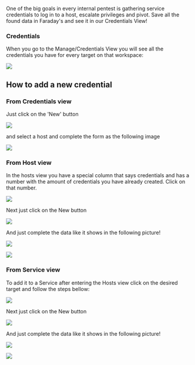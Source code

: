 One of the big goals in every internal pentest is gathering service credentials to log in to a host, escalate privileges and pivot. Save all the found data in Faraday's  and see it in our Credentials View!

### Credentials
When you go to the Manage/Credentials View you will see all the credentials you have for every target on that workspace:

![](https://raw.githubusercontent.com/wiki/infobyte/faraday/images/credentials/general_view.png)

## How to add a new credential
### From Credentials view
Just click on the 'New' button

![](https://raw.githubusercontent.com/wiki/infobyte/faraday/images/credentials/new_credential_list.png)

and select a host and complete the form as the following image

![](https://raw.githubusercontent.com/wiki/infobyte/faraday/images/credentials/new_credential_from_credential.png)

### From Host view
In the hosts view you have a special column that says credentials and has a number with the amount of credentials you have already created. Click on that number.

![](https://raw.githubusercontent.com/wiki/infobyte/faraday/images/hosts&services/hosts_view.png)

Next just click on the New button 

![](https://raw.githubusercontent.com/wiki/infobyte/faraday/images/credentials/new_credential_list.png)

And just complete the data like it shows in the following picture!

![](https://raw.githubusercontent.com/wiki/infobyte/faraday/images/credentials/new_credential_modal.png)

![](https://raw.githubusercontent.com/wiki/infobyte/faraday/images/credentials/list_new_credential.png)

### From Service view
To add it to a Service after entering the Hosts view click on the desired target and follow the steps bellow:

![](https://raw.githubusercontent.com/wiki/infobyte/faraday/images/credentials/select_service.png)

Next just click on the New button 

![](https://raw.githubusercontent.com/wiki/infobyte/faraday/images/credentials/new_credential_list.png)

And just complete the data like it shows in the following picture!

![](https://raw.githubusercontent.com/wiki/infobyte/faraday/images/credentials/new_credential_modal.png)

![](https://raw.githubusercontent.com/wiki/infobyte/faraday/images/credentials/list_new_credential.png)